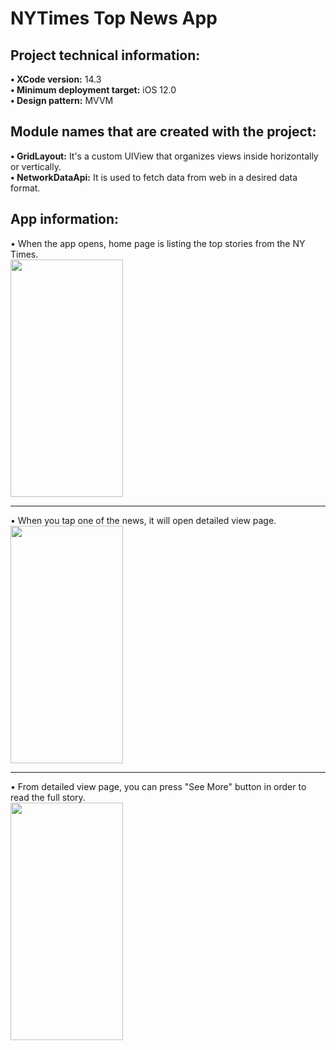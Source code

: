 # NYTimes Top News App

## Project technical information:
<strong>&bull; XCode version:</strong> 14.3
<br/><strong>&bull; Minimum deployment target:</strong> iOS 12.0
<br/><strong>&bull; Design pattern:</strong> MVVM

## Module names that are created with the project:
<strong>&bull; GridLayout:</strong> It's a custom UIView that organizes views inside horizontally or vertically.
<br/><strong>&bull; NetworkDataApi:</strong> It is used to fetch data from web in a desired data format.


## App information:
&bull; When the app opens, home page is listing the top stories from the NY 
Times.
<br/>
<img src="https://i.hizliresim.com/4y3b001.jpg" 
data-canonical-src="https://i.hizliresim.com/4y3b001.jpg" 
width="180" height="380" />
<hr>
&bull; When you tap one of the news, it will open detailed view page.
<br/>
<img src="https://i.hizliresim.com/hhly3xb.jpg"
data-canonical-src="https://i.hizliresim.com/hhly3xb.jpg"
width="180" height="380" />
<hr>
&bull; From detailed view page, you can press "See More" button in order to read the 
full story.
<br/>
<img src="https://i.hizliresim.com/hja2k8c.jpg"
data-canonical-src="https://i.hizliresim.com/hja2k8c.jpg"
width="180" height="380" />
